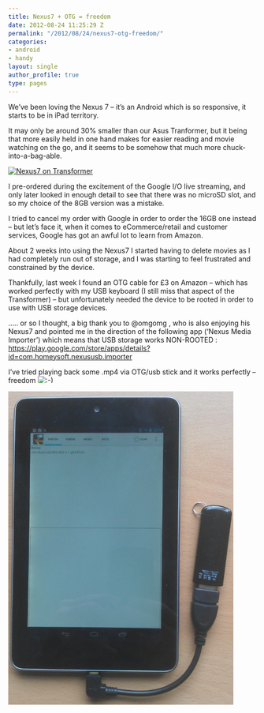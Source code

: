 ```yaml
---
title: Nexus7 + OTG = freedom
date: 2012-08-24 11:25:29 Z
permalink: "/2012/08/24/nexus7-otg-freedom/"
categories:
- android
- handy
layout: single
author_profile: true
type: pages
---
```


We&#8217;ve been loving the Nexus 7 &#8211; it&#8217;s an Android which is so responsive, it starts to be in iPad territory.

It may only be around 30% smaller than our Asus Tranformer, but it being that more easily held in one hand makes for easier reading and movie watching on the go, and it seems to be somehow that much more chuck-into-a-bag-able.

[<img class="alignright size-medium wp-image-779" title="Nexus7 on Transformer" src="/images/allbsuploads/2012/08/nexus7_transformer-200x300.jpg" alt="Nexus7 on Transformer" width="200" height="300" srcset="/images/allbsuploads/2012/08/nexus7_transformer-200x300.jpg 200w, /images/allbsuploads/2012/08/nexus7_transformer-683x1024.jpg 683w" sizes="(max-width: 200px) 100vw, 200px" />](/images/allbsuploads/2012/08/nexus7_transformer.jpg)

I pre-ordered during the excitement of the Google I/O live streaming, and only later looked in enough detail to see that there was no microSD slot, and so my choice of the 8GB version was a mistake.

I tried to cancel my order with Google in order to order the 16GB one instead &#8211; but let&#8217;s face it, when it comes to eCommerce/retail and customer services, Google has got an awful lot to learn from Amazon.

About 2 weeks into using the Nexus7 I started having to delete movies as I had completely run out of storage, and I was starting to feel frustrated and constrained by the device.

Thankfully, last week I found an OTG cable for £3 on Amazon &#8211; which has worked perfectly with my USB keyboard (I still miss that aspect of the Transformer) &#8211; but unfortunately needed the device to be rooted in order to use with USB storage devices.

&#8230;.. or so I thought, a big thank you to @omgomg , who is also enjoying his Nexus7 and pointed me in the direction of the following app (&#8216;Nexus Media Importer&#8217;) which means that USB storage works NON-ROOTED : <https://play.google.com/store/apps/details?id=com.homeysoft.nexususb.importer>

I&#8217;ve tried playing back some .mp4 via OTG/usb stick and it works perfectly &#8211; freedom <img src="http://allbs.co.uk/wp-includes/images/smilies/simple-smile.png" alt=":-)" class="wp-smiley" style="height: 1em; max-height: 1em;" />

[<img class="alignright  wp-image-783" title="Nexus7 and OTG" src="/images/allbsuploads/2012/08/nexus7_otg-735x1024.jpg" alt="Nexus 7 and OTG" width="457" height="635" />](/images/allbsuploads/2012/08/nexus7_otg.jpg)

&nbsp;

&nbsp;

&nbsp;

&nbsp;

&nbsp;

